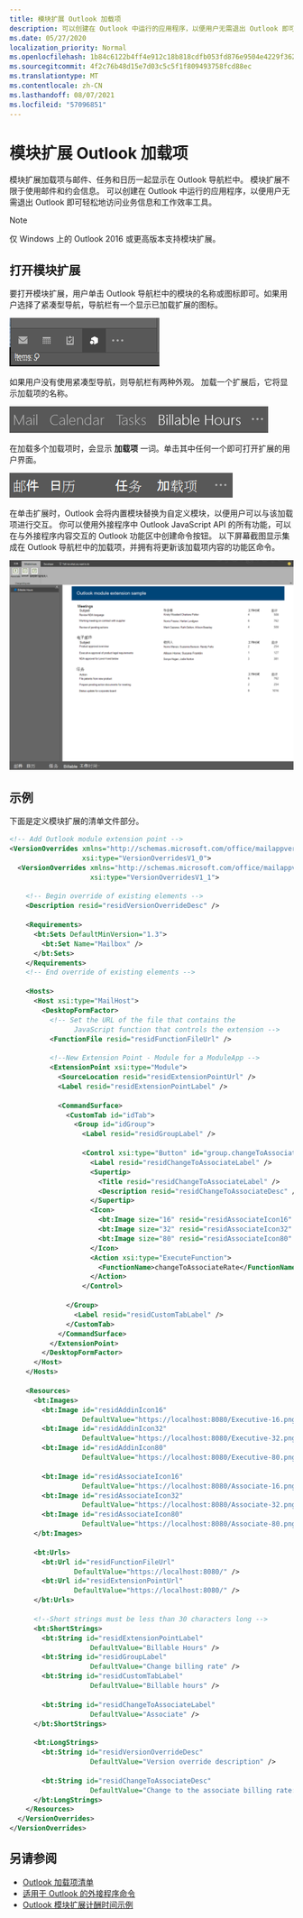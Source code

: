 ```yaml
---
title: 模块扩展 Outlook 加载项
description: 可以创建在 Outlook 中运行的应用程序，以便用户无需退出 Outlook 即可轻松地访问业务信息和工作效率工具。
ms.date: 05/27/2020
localization_priority: Normal
ms.openlocfilehash: 1b84c6122b4ff4e912c18b818cdfb053fd876e9504e4229f362a64ebc9c57f7e
ms.sourcegitcommit: 4f2c76b48d15e7d03c5c5f1f809493758fcd88ec
ms.translationtype: MT
ms.contentlocale: zh-CN
ms.lasthandoff: 08/07/2021
ms.locfileid: "57096851"
---
```

# <a name="module-extension-outlook-add-ins"></a>模块扩展 Outlook 加载项

模块扩展加载项与邮件、任务和日历一起显示在 Outlook 导航栏中。 模块扩展不限于使用邮件和约会信息。 可以创建在 Outlook 中运行的应用程序，以便用户无需退出 Outlook 即可轻松地访问业务信息和工作效率工具。

> [!NOTE]
> 仅 Windows 上的 Outlook 2016 或更高版本支持模块扩展。  

## <a name="open-a-module-extension"></a>打开模块扩展

要打开模块扩展，用户单击 Outlook 导航栏中的模块的名称或图标即可。如果用户选择了紧凑型导航，导航栏有一个显示已加载扩展的图标。

![当模块扩展在 Outlook 中加载时，显示紧凑型导航栏。](../images/outlook-module-navigationbar-compact.png)

如果用户没有使用紧凑型导航，则导航栏有两种外观。 加载一个扩展后，它将显示加载项的名称。

![当一个模块扩展在 Outlook 中加载时，显示展开的导航栏。](../images/outlook-module-navigationbar-one.png)

在加载多个加载项时，会显示 **加载项** 一词。单击其中任何一个即可打开扩展的用户界面。

![当多个模块扩展在 Outlook 中加载时，显示展开的导航栏。](../images/outlook-module-navigationbar-more.png)

在单击扩展时，Outlook 会将内置模块替换为自定义模块，以便用户可以与该加载项进行交互。 你可以使用外接程序中 Outlook JavaScript API 的所有功能，可以在与外接程序内容交互的 Outlook 功能区中创建命令按钮。 以下屏幕截图显示集成在 Outlook 导航栏中的加载项，并拥有将更新该加载项内容的功能区命令。

![显示模块扩展的用户界面。](../images/outlook-module-extension.png)

## <a name="example"></a>示例

下面是定义模块扩展的清单文件部分。

```xml
<!-- Add Outlook module extension point -->
<VersionOverrides xmlns="http://schemas.microsoft.com/office/mailappversionoverrides"
                  xsi:type="VersionOverridesV1_0">
  <VersionOverrides xmlns="http://schemas.microsoft.com/office/mailappversionoverrides/1.1"
                    xsi:type="VersionOverridesV1_1">

    <!-- Begin override of existing elements -->
    <Description resid="residVersionOverrideDesc" />

    <Requirements>
      <bt:Sets DefaultMinVersion="1.3">
        <bt:Set Name="Mailbox" />
      </bt:Sets>
    </Requirements>
    <!-- End override of existing elements -->

    <Hosts>
      <Host xsi:type="MailHost">
        <DesktopFormFactor>
          <!-- Set the URL of the file that contains the
                JavaScript function that controls the extension -->
          <FunctionFile resid="residFunctionFileUrl" />

          <!--New Extension Point - Module for a ModuleApp -->
          <ExtensionPoint xsi:type="Module">
            <SourceLocation resid="residExtensionPointUrl" />
            <Label resid="residExtensionPointLabel" />

            <CommandSurface>
              <CustomTab id="idTab">
                <Group id="idGroup">
                  <Label resid="residGroupLabel" />

                  <Control xsi:type="Button" id="group.changeToAssociate">
                    <Label resid="residChangeToAssociateLabel" />
                    <Supertip>
                      <Title resid="residChangeToAssociateLabel" />
                      <Description resid="residChangeToAssociateDesc" />
                    </Supertip>
                    <Icon>
                      <bt:Image size="16" resid="residAssociateIcon16" />
                      <bt:Image size="32" resid="residAssociateIcon32" />
                      <bt:Image size="80" resid="residAssociateIcon80" />
                    </Icon>
                    <Action xsi:type="ExecuteFunction">
                      <FunctionName>changeToAssociateRate</FunctionName>
                    </Action>
                  </Control>
                  
              </Group>
                <Label resid="residCustomTabLabel" />
              </CustomTab>
            </CommandSurface>
          </ExtensionPoint>
        </DesktopFormFactor>
      </Host>
    </Hosts>

    <Resources>
      <bt:Images>
        <bt:Image id="residAddinIcon16" 
                  DefaultValue="https://localhost:8080/Executive-16.png" />
        <bt:Image id="residAddinIcon32" 
                  DefaultValue="https://localhost:8080/Executive-32.png" />
        <bt:Image id="residAddinIcon80" 
                  DefaultValue="https://localhost:8080/Executive-80.png" />
      
        <bt:Image id="residAssociateIcon16" 
                  DefaultValue="https://localhost:8080/Associate-16.png" />
        <bt:Image id="residAssociateIcon32" 
                  DefaultValue="https://localhost:8080/Associate-32.png" />
        <bt:Image id="residAssociateIcon80" 
                  DefaultValue="https://localhost:8080/Associate-80.png" />
      </bt:Images>

      <bt:Urls>
        <bt:Url id="residFunctionFileUrl" 
                DefaultValue="https://localhost:8080/" />
        <bt:Url id="residExtensionPointUrl" 
                DefaultValue="https://localhost:8080/" />
      </bt:Urls>

      <!--Short strings must be less than 30 characters long -->
      <bt:ShortStrings>
        <bt:String id="residExtensionPointLabel" 
                    DefaultValue="Billable Hours" />
        <bt:String id="residGroupLabel" 
                    DefaultValue="Change billing rate" />
        <bt:String id="residCustomTabLabel" 
                    DefaultValue="Billable hours" />

        <bt:String id="residChangeToAssociateLabel" 
                    DefaultValue="Associate" />
      </bt:ShortStrings>

      <bt:LongStrings>
        <bt:String id="residVersionOverrideDesc" 
                    DefaultValue="Version override description" />

        <bt:String id="residChangeToAssociateDesc" 
                    DefaultValue="Change to the associate billing rate: $127/hr" />
      </bt:LongStrings>
    </Resources>
  </VersionOverrides>
</VersionOverrides>
```

## <a name="see-also"></a>另请参阅

- [Outlook 加载项清单](manifests.md)
- [适用于 Outlook 的外接程序命令](add-in-commands-for-outlook.md)
- [Outlook 模块扩展计酬时间示例](https://github.com/OfficeDev/Outlook-Add-in-JavaScript-ModuleExtension)
